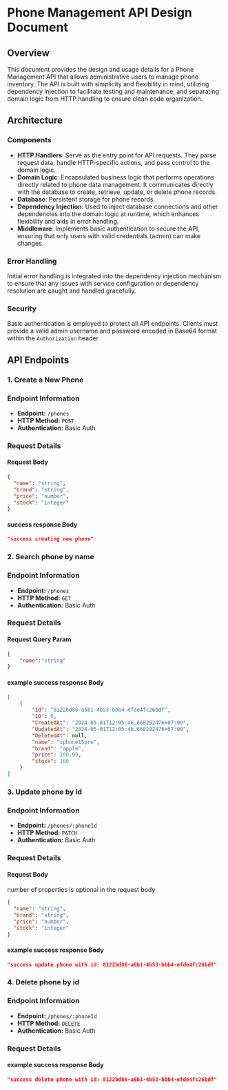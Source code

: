 # Phone Management API Design Document

## Overview

This document provides the design and usage details for a Phone Management API that allows administrative users to manage phone inventory. The API is built with simplicity and flexibility in mind, utilizing dependency injection to facilitate testing and maintenance, and separating domain logic from HTTP handling to ensure clean code organization.

## Architecture

### Components

- **HTTP Handlers**: Serve as the entry point for API requests. They parse request data, handle HTTP-specific actions, and pass control to the domain logic.
- **Domain Logic**: Encapsulated business logic that performs operations directly related to phone data management. It communicates directly with the database to create, retrieve, update, or delete phone records.
- **Database**: Persistent storage for phone records.
- **Dependency Injection**: Used to inject database connections and other dependencies into the domain logic at runtime, which enhances flexibility and aids in error handling.
- **Middleware**: Implements basic authentication to secure the API, ensuring that only users with valid credentials (admin) can make changes.

### Error Handling

Initial error handling is integrated into the dependency injection mechanism to ensure that any issues with service configuration or dependency resolution are caught and handled gracefully.

### Security

Basic authentication is employed to protect all API endpoints. Clients must provide a valid admin username and password encoded in Base64 format within the `Authorization` header.

## API Endpoints

### 1. Create a New Phone

### Endpoint Information

- **Endpoint:** `/phones`
- **HTTP Method:** `POST`
- **Authentication:** Basic Auth

### Request Details

#### Request Body

```json
{
  "name": "string",
  "brand": "string",
  "price": "number",
  "stock": "integer"
}
```

#### success response Body

```json
"success creating new phone"
```


### 2. Search phone by name

### Endpoint Information

- **Endpoint:** `/phones`
- **HTTP Method:** `GET`
- **Authentication:** Basic Auth

### Request Details

#### Request Query Param

```json
{
    "name":"string"
}
```

#### example success response Body

```json
[
    {
        "id": "8122bd86-a6b1-4b53-bbb4-efde4fc26bdf",
        "ID": 0,
        "CreatedAt": "2024-05-01T12:05:46.668292476+07:00",
        "UpdatedAt": "2024-05-01T12:05:46.668292476+07:00",
        "DeletedAt": null,
        "name": "iphone15pro",
        "brand": "apple",
        "price": 100.99,
        "stock": 100
    }
]
```


### 3. Update phone by id

### Endpoint Information

- **Endpoint:** `/phones/:phoneId`
- **HTTP Method:** `PATCH`
- **Authentication:** Basic Auth

### Request Details

#### Request Body

number of properties is optional in the request body

```json
{
  "name": "string",
  "brand": "string",
  "price": "number",
  "stock": "integer"
}
```

#### example success response Body

```json
"success update phone with id: 8122bd86-a6b1-4b53-bbb4-efde4fc26bdf"
```


### 4. Delete phone by id

### Endpoint Information

- **Endpoint:** `/phones/:phoneId`
- **HTTP Method:** `DELETE`
- **Authentication:** Basic Auth

### Request Details

#### example success response Body

```json
"success delete phone with id: 8122bd86-a6b1-4b53-bbb4-efde4fc26bdf"
```